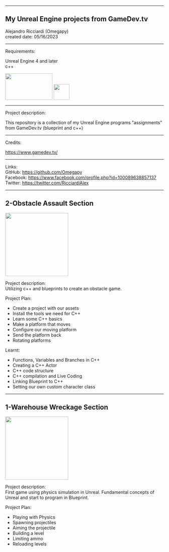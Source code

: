-----------------------------------------------------------------------------------------------------------------------------
My Unreal Engine projects from GameDev.tv
-----------------------------------------------------------------------------------------------------------------------------


 Alejandro Ricciardi (Omegapy)  
 created date: 05/16/2023  

-----------------------------------------------------------------------------------------------------------------------------
Requirements:  

Unreal Engine 4 and later  
c++  
<p align="left">
<img width="150" height="84" src="https://github.com/Omegapy/Unreal-Projects-GameDevTv/assets/121726699/134121b7-5085-4e5d-b7f2-b6ddfc42f287">
 <img width="50" height="50" src="https://user-images.githubusercontent.com/121726699/215234958-2659b12a-4181-4f6b-a757-3e868244192e.png">
</p>

-----------------------------------------------------------------------------------------------------------------------------
Project description:

This repository is a collection of my Unreal Engine programs "assignments" from GameDev.tv (blueprint and c++)

-----------------------------------------------------------------------------------------------------------------------------
Credits:

  https://www.gamedev.tv/

-----------------------------------------------------------------------------------------------------------------------------

Links:   
GitHub: https://github.com/Omegapy   
Facebook: https://www.facebook.com/profile.php?id=100089638857137  
Twitter: https://twitter.com/RicciardiAlex

-----------------------------------------------------------------------------------------------------------------------------
2-Obstacle Assault Section
-----------------------------------------------------------------------------------------------------------------------------
<p align="left">
<img width="200" height="200" src="https://github.com/Omegapy/Unreal-Projects-GameDevTv/assets/121726699/86bce14b-e178-4793-8b8c-0f4790b8c19c">
</p>

Project description:  
Utilizing c++ and blueprints to create an obstacle game.

Project Plan:  
- Create a project with our assets  
- Install the tools we need for C++  
- Learn some C++ basics  
- Make a platform that moves  
- Configure our moving platform  
- Send the platform back  
- Rotating platforms  

Learnt:  
- Functions, Variables and Branches in C++  
- Creating a C++ Actor  
- C++ code structure  
- C++ compilation and Live Coding  
- Linking Blueprint to C++  
- Setting our own custom character class  
-----------------------------------------------------------------------------------------------------------------------------
1-Warehouse Wreckage Section
-----------------------------------------------------------------------------------------------------------------------------
<p align="left">
<img width="200" height="200" src="https://github.com/Omegapy/Unreal-Projects-GameDevTv/assets/121726699/11abcda0-c435-4149-a128-f76351b7911b">
</p>

Project description:  
First game using physics simulation in Unreal. Fundamental concepts of Unreal and start to program in Blueprint.

Project Plan:  
  - Playing with Physics  
  - Spawning projectiles  
  - Aiming the projectile  
  - Building a level  
  - Limiting ammo  
  - Reloading levels  





